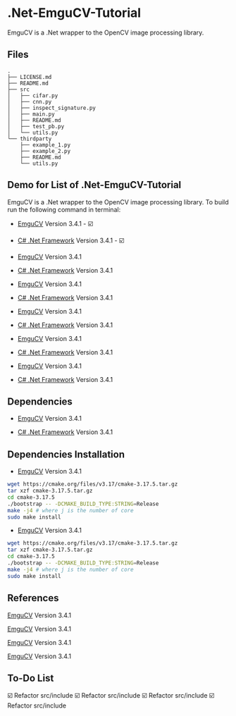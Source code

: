 # .Net-EmguCV-Tutorial

EmguCV is a .Net wrapper to the OpenCV image processing library.

## Files

```
.
├── LICENSE.md
├── README.md
├── src
│   ├── cifar.py
│   ├── cnn.py
│   ├── inspect_signature.py
│   ├── main.py
│   ├── README.md
│   ├── test_pb.py
│   └── utils.py
└── thirdparty
    ├── example_1.py
    ├── example_2.py
    ├── README.md
    └── utils.py
```

## Demo for List of .Net-EmguCV-Tutorial
EmguCV is a .Net wrapper to the OpenCV image processing library. To build run the following command in terminal:

* [EmguCV](https://www.mlpack.org/)  Version 3.4.1   - :ballot_box_with_check:

* [C# .Net Framework](https://www.mlpack.org/)  Version 3.4.1  - :ballot_box_with_check:

* [EmguCV](https://www.mlpack.org/)  Version 3.4.1

* [C# .Net Framework](https://www.mlpack.org/)  Version 3.4.1

* [EmguCV](https://www.mlpack.org/)  Version 3.4.1

* [C# .Net Framework](https://www.mlpack.org/)  Version 3.4.1

* [EmguCV](https://www.mlpack.org/)  Version 3.4.1

* [C# .Net Framework](https://www.mlpack.org/)  Version 3.4.1

* [EmguCV](https://www.mlpack.org/)  Version 3.4.1

* [C# .Net Framework](https://www.mlpack.org/)  Version 3.4.1

* [EmguCV](https://www.mlpack.org/)  Version 3.4.1

* [C# .Net Framework](https://www.mlpack.org/)  Version 3.4.1


## Dependencies

* [EmguCV](https://www.mlpack.org/)  Version 3.4.1

* [C# .Net Framework](https://www.mlpack.org/)  Version 3.4.1

## Dependencies Installation

* [EmguCV](https://www.mlpack.org/)  Version 3.4.1

```bash
wget https://cmake.org/files/v3.17/cmake-3.17.5.tar.gz
tar xzf cmake-3.17.5.tar.gz
cd cmake-3.17.5
./bootstrap -- -DCMAKE_BUILD_TYPE:STRING=Release
make -j4 # where j is the number of core
sudo make install
```

* [EmguCV](https://www.mlpack.org/)  Version 3.4.1

```bash
wget https://cmake.org/files/v3.17/cmake-3.17.5.tar.gz
tar xzf cmake-3.17.5.tar.gz
cd cmake-3.17.5
./bootstrap -- -DCMAKE_BUILD_TYPE:STRING=Release
make -j4 # where j is the number of core
sudo make install
```

## References

[EmguCV](https://www.mlpack.org/)  Version 3.4.1

[EmguCV](https://www.mlpack.org/)  Version 3.4.1

[EmguCV](https://www.mlpack.org/)  Version 3.4.1

[EmguCV](https://www.mlpack.org/)  Version 3.4.1

## To-Do List

:ballot_box_with_check: Refactor src/include
:ballot_box_with_check: Refactor src/include
:ballot_box_with_check: Refactor src/include
:ballot_box_with_check: Refactor src/include
